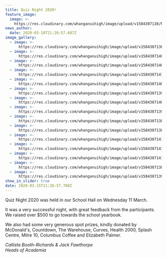 ```yaml
---
title: Quiz Night 2020!
feature_image:
  image: >-
    https://res.cloudinary.com/whanganuihigh/image/upload/v1584307138/News/Quiz%20Night%2011.3.20/received_2636897109908380..jpg
news_author:
  date: 2020-03-10T21:26:57.687Z
image_gallery:
  - image: >-
      https://res.cloudinary.com/whanganuihigh/image/upload/v1584307138/News/Quiz%20Night%2011.3.20/received_1051387025259837.jpg
  - image: >-
      https://res.cloudinary.com/whanganuihigh/image/upload/v1584307140/News/Quiz%20Night%2011.3.20/received_807170329765578..jpg
  - image: >-
      https://res.cloudinary.com/whanganuihigh/image/upload/v1584307140/News/Quiz%20Night%2011.3.20/Screenshot_20200316_093545.jpg
  - image: >-
      https://res.cloudinary.com/whanganuihigh/image/upload/v1584307141/News/Quiz%20Night%2011.3.20/Screenshot_20200316_093636..jpg
  - image: >-
      https://res.cloudinary.com/whanganuihigh/image/upload/v1584307140/News/Quiz%20Night%2011.3.20/received_510641613211746...jpg
  - image: >-
      https://res.cloudinary.com/whanganuihigh/image/upload/v1584307139/News/Quiz%20Night%2011.3.20/received_548597299092816.jpg
  - image: >-
      https://res.cloudinary.com/whanganuihigh/image/upload/v1584307140/News/Quiz%20Night%2011.3.20/received_508195466766686.jpg
  - image: >-
      https://res.cloudinary.com/whanganuihigh/image/upload/v1584307139/News/Quiz%20Night%2011.3.20/received_505731206806158.jpg
  - image: >-
      https://res.cloudinary.com/whanganuihigh/image/upload/v1584307138/News/Quiz%20Night%2011.3.20/received_207882963608655.jpg
  - image: >-
      https://res.cloudinary.com/whanganuihigh/image/upload/v1584307138/News/Quiz%20Night%2011.3.20/received_2636897109908380..jpg
  - image: >-
      https://res.cloudinary.com/whanganuihigh/image/upload/v1584307141/News/Quiz%20Night%2011.3.20/Screenshot_20200316_093624..jpg
  - image: >-
      https://res.cloudinary.com/whanganuihigh/image/upload/v1584307141/News/Quiz%20Night%2011.3.20/Screenshot_20200316_093612..jpg
  - image: >-
      https://res.cloudinary.com/whanganuihigh/image/upload/v1584307141/News/Quiz%20Night%2011.3.20/Screenshot_20200316_093556...jpg
  - image: >-
      https://res.cloudinary.com/whanganuihigh/image/upload/v1584307138/News/Quiz%20Night%2011.3.20/received_141271693880428.jpg
  - image: >-
      https://res.cloudinary.com/whanganuihigh/image/upload/v1584307139/News/Quiz%20Night%2011.3.20/Quiz-night-poster.smaller.2000high.jpg
show_in_slider: true
date: 2020-03-15T21:26:57.708Z
---
```

Quiz Night 2020 was held in our School Hall on Wednesday 11 March.

It was a very successful night, with great feedback from the participants. We raised over $500 to go towards the school yearbook.  

We also had some very generous spot prizes, kindly donated by McDonald's, Countdown, The Warehouse, Curves, Health 2000, Splash Centre, Mitre 10, Columbus Coffee and Elizabeth Palmer.

*Callista Booth-Richards & Jack Fawthorpe  
Heads of Academia*

